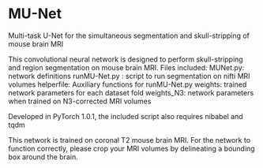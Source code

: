 # MU-Net
Multi-task U-Net for the simultaneous segmentation and skull-stripping of mouse brain MRI

This convolutional neural network is designed to perform skull-stripping and region segmentation on mouse brain MRI. Files included:
MUNet.py: network definitions
runMU-Net.py : script to run segmentation on nifti MRI volumes
helperfile: Auxiliary functions for runMU-Net.py
weights: trained network parameters for each dataset fold
weights_N3: network parameters when trained on N3-corrected MRI volumes

Developed in PyTorch 1.0.1, the included script also requires nibabel and tqdm

This network is trained on coronal T2 mouse brain MRI. For the network to function correctly, please crop your MRI volumes by delineating a bounding box around the brain.
